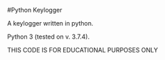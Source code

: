 #Python Keylogger

A keylogger written in python.

Python 3 (tested on v. 3.7.4).

THIS CODE IS FOR EDUCATIONAL PURPOSES ONLY
